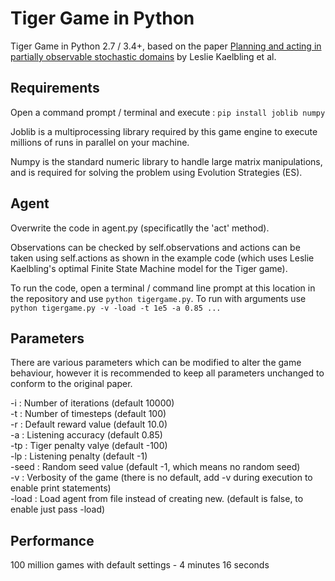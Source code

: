 # Tiger Game in Python
Tiger Game in Python 2.7 / 3.4+, based on the paper [Planning and acting in partially observable
stochastic domains](http://people.csail.mit.edu/lpk/papers/aij98-pomdp.pdf) by Leslie Kaelbling et al.

Requirements
--------------------------------------
Open a command prompt / terminal and execute : `pip install joblib numpy`

Joblib is a multiprocessing library required by this game engine to execute
millions of runs in parallel on your machine.

Numpy is the standard numeric library to handle large matrix manipulations, and is
required for solving the problem using Evolution Strategies (ES).

Agent
--------------------------------------
Overwrite the code in agent.py (specificatlly the 'act' method).

Observations can be checked by self.observations and actions can be
taken using self.actions as shown in the example code (which uses
Leslie Kaelbling's optimal Finite State Machine model for the Tiger game).

To run the code, open a terminal / command line prompt at this location in the repository and use `python tigergame.py`.
To run with arguments use `python tigergame.py -v -load -t 1e5 -a 0.85 ...`

Parameters
--------------------------------------

There are various parameters which can be modified to alter the game behaviour,
however it is recommended to keep all parameters unchanged to conform to the original paper.

-i    :   Number of iterations  (default 10000) <br>
-t    :   Number of timesteps   (default 100)   <br>
-r    :   Default reward value  (default 10.0)  <br>
-a    :   Listening accuracy    (default 0.85)  <br>
-tp   :   Tiger penalty valye   (default -100)  <br>
-lp   :   Listening penalty     (default -1)  <br>
-seed :   Random seed value     (default -1, which means no random seed)  <br>
-v    :   Verbosity of the game (there is no default, add -v during execution to enable print statements) <br>
-load :   Load agent from file instead of creating new. (default is false, to enable just pass -load)

Performance
-----------

100 million games with default settings - 4 minutes 16 seconds